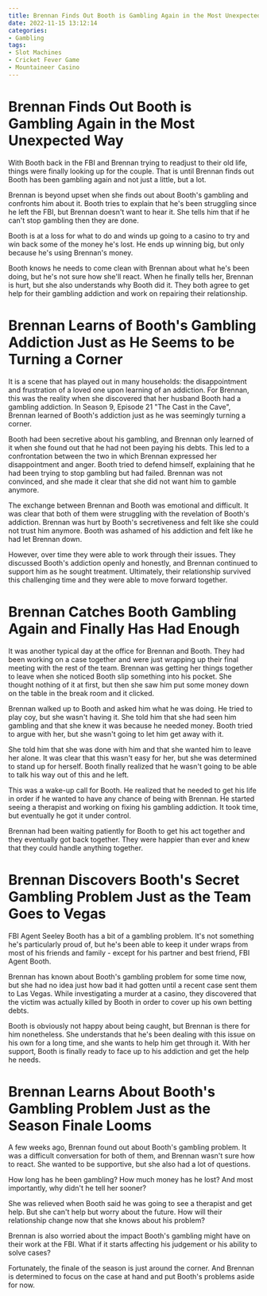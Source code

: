 ```yaml
---
title: Brennan Finds Out Booth is Gambling Again in the Most Unexpected Way
date: 2022-11-15 13:12:14
categories:
- Gambling
tags:
- Slot Machines
- Cricket Fever Game
- Mountaineer Casino
---
```



#  Brennan Finds Out Booth is Gambling Again in the Most Unexpected Way

With Booth back in the FBI and Brennan trying to readjust to their old life, things were finally looking up for the couple. That is until Brennan finds out Booth has been gambling again and not just a little, but a lot.

Brennan is beyond upset when she finds out about Booth's gambling and confronts him about it. Booth tries to explain that he's been struggling since he left the FBI, but Brennan doesn't want to hear it. She tells him that if he can't stop gambling then they are done.

Booth is at a loss for what to do and winds up going to a casino to try and win back some of the money he's lost. He ends up winning big, but only because he's using Brennan's money.

Booth knows he needs to come clean with Brennan about what he's been doing, but he's not sure how she'll react. When he finally tells her, Brennan is hurt, but she also understands why Booth did it. They both agree to get help for their gambling addiction and work on repairing their relationship.

#  Brennan Learns of Booth's Gambling Addiction Just as He Seems to be Turning a Corner

It is a scene that has played out in many households: the disappointment and frustration of a loved one upon learning of an addiction. For Brennan, this was the reality when she discovered that her husband Booth had a gambling addiction. In Season 9, Episode 21 "The Cast in the Cave", Brennan learned of Booth's addiction just as he was seemingly turning a corner.

Booth had been secretive about his gambling, and Brennan only learned of it when she found out that he had not been paying his debts. This led to a confrontation between the two in which Brennan expressed her disappointment and anger. Booth tried to defend himself, explaining that he had been trying to stop gambling but had failed. Brennan was not convinced, and she made it clear that she did not want him to gamble anymore.

The exchange between Brennan and Booth was emotional and difficult. It was clear that both of them were struggling with the revelation of Booth's addiction. Brennan was hurt by Booth's secretiveness and felt like she could not trust him anymore. Booth was ashamed of his addiction and felt like he had let Brennan down.

However, over time they were able to work through their issues. They discussed Booth's addiction openly and honestly, and Brennan continued to support him as he sought treatment. Ultimately, their relationship survived this challenging time and they were able to move forward together.

#  Brennan Catches Booth Gambling Again and Finally Has Had Enough

It was another typical day at the office for Brennan and Booth. They had been working on a case together and were just wrapping up their final meeting with the rest of the team. Brennan was getting her things together to leave when she noticed Booth slip something into his pocket. She thought nothing of it at first, but then she saw him put some money down on the table in the break room and it clicked.

Brennan walked up to Booth and asked him what he was doing. He tried to play coy, but she wasn't having it. She told him that she had seen him gambling and that she knew it was because he needed money. Booth tried to argue with her, but she wasn't going to let him get away with it.

She told him that she was done with him and that she wanted him to leave her alone. It was clear that this wasn't easy for her, but she was determined to stand up for herself. Booth finally realized that he wasn't going to be able to talk his way out of this and he left.

This was a wake-up call for Booth. He realized that he needed to get his life in order if he wanted to have any chance of being with Brennan. He started seeing a therapist and working on fixing his gambling addiction. It took time, but eventually he got it under control.

Brennan had been waiting patiently for Booth to get his act together and they eventually got back together. They were happier than ever and knew that they could handle anything together.

#  Brennan Discovers Booth's Secret Gambling Problem Just as the Team Goes to Vegas

FBI Agent Seeley Booth has a bit of a gambling problem. It's not something he's particularly proud of, but he's been able to keep it under wraps from most of his friends and family - except for his partner and best friend, FBI Agent Booth.

Brennan has known about Booth's gambling problem for some time now, but she had no idea just how bad it had gotten until a recent case sent them to Las Vegas. While investigating a murder at a casino, they discovered that the victim was actually killed by Booth in order to cover up his own betting debts.

Booth is obviously not happy about being caught, but Brennan is there for him nonetheless. She understands that he's been dealing with this issue on his own for a long time, and she wants to help him get through it. With her support, Booth is finally ready to face up to his addiction and get the help he needs.

#  Brennan Learns About Booth's Gambling Problem Just as the Season Finale Looms

A few weeks ago, Brennan found out about Booth's gambling problem.  It was a difficult conversation for both of them, and Brennan wasn't sure how to react. She wanted to be supportive, but she also had a lot of questions.

How long has he been gambling? How much money has he lost? And most importantly, why didn't he tell her sooner?

She was relieved when Booth said he was going to see a therapist and get help. But she can't help but worry about the future. How will their relationship change now that she knows about his problem?

Brennan is also worried about the impact Booth's gambling might have on their work at the FBI. What if it starts affecting his judgement or his ability to solve cases?

Fortunately, the finale of the season is just around the corner. And Brennan is determined to focus on the case at hand and put Booth's problems aside for now.